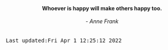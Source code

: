 
<div align="center"><b><span>Whoever is happy will make others happy too.</span></b><br><br><i> - Anne Frank</i></div>
<br><br><kbd>Last updated:Fri Apr  1 12:25:12 2022</kbd>